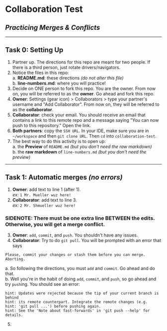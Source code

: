 # Collaboration Test
## _Practicing Merges & Conflicts_

---

## Task 0: Setting Up

1. Partner up. The directions for this repo are meant for two people.  If there is a third person, just rotate drivers/navigators.
2. Notice the files in this repo:  
  a. **README.md**: these directions _(do not alter this file)_  
  b. **line-numbers.md**: where you will practice!
3. Decide on ONE person to fork this repo. You are the owner.  From now on, you will be referred to as the **owner**.  Go ahead and fork this repo.
4. **Owner**: Settings (gear icon) > Collaborators > type your partner's username and "Add Collaborator".  From now on, they will be referred to as the **collaborator**.
5. **Collaborator**: check your email.  You should receive an email that contains a link to this remote repo and a message saying "You can now push to this repository."  Open the link.
6. **Both partners**: copy the `SSH URL`. In your IDE, make sure you are in `~/workspace` and then `git clone URL`.  Then `cd` into `collaboration-test`.
7. The best way to do this activity is to open up:  
  a. the **Preview** of `README.md` _(but you don't need the raw markdown)_  
  b. the **raw markdown** of `line-numbers.md` _(but you don't need the preview)_  

---

## Task 1: Automatic merges _(no errors)_

1. **Owner**: add text to line 1 (after 1).  
_ex:_ `1 Mr. Mueller wuz here!`  
2. **Collaborator**: add text to line 3.  
_ex:_ `2 Mr. Shmueller wuz here!`  
### SIDENOTE:  There must be one extra line BETWEEN the edits.  Otherwise, you will get a merge conflict.
3. **Owner**: `add`, `commit`, and `push`.  You shouldn't have any issues.
4. **Collaborator**: Try to do `git pull`.  You will be prompted with an error that says 
```
Please, commit your changes or stash them before you can merge. Aborting.  
```  
  a.  So following the directions, you must `add` and `commit`. Go ahead and do that.  
  b.  Well you're in the habit of doing `add`, `commit`, and `push`, so go ahead and try `push`ing. You should see an error:
```
hint: Updates were rejected because the tip of your current branch is behind
hint: its remote counterpart. Integrate the remote changes (e.g.
hint: 'git pull ...') before pushing again.
hint: See the 'Note about fast-forwards' in 'git push --help' for details.
```
5. 